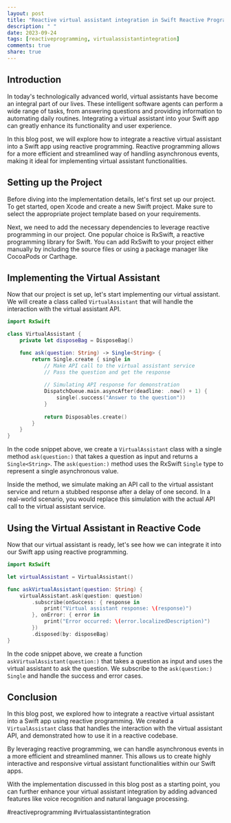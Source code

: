 ```yaml
---
layout: post
title: "Reactive virtual assistant integration in Swift Reactive Programming"
description: " "
date: 2023-09-24
tags: [reactiveprogramming, virtualassistantintegration]
comments: true
share: true
---
```


## Introduction

In today's technologically advanced world, virtual assistants have become an integral part of our lives. These intelligent software agents can perform a wide range of tasks, from answering questions and providing information to automating daily routines. Integrating a virtual assistant into your Swift app can greatly enhance its functionality and user experience.

In this blog post, we will explore how to integrate a reactive virtual assistant into a Swift app using reactive programming. Reactive programming allows for a more efficient and streamlined way of handling asynchronous events, making it ideal for implementing virtual assistant functionalities.

## Setting up the Project

Before diving into the implementation details, let's first set up our project. To get started, open Xcode and create a new Swift project. Make sure to select the appropriate project template based on your requirements.

Next, we need to add the necessary dependencies to leverage reactive programming in our project. One popular choice is RxSwift, a reactive programming library for Swift. You can add RxSwift to your project either manually by including the source files or using a package manager like CocoaPods or Carthage.

## Implementing the Virtual Assistant

Now that our project is set up, let's start implementing our virtual assistant. We will create a class called `VirtualAssistant` that will handle the interaction with the virtual assistant API.

```swift
import RxSwift

class VirtualAssistant {
    private let disposeBag = DisposeBag()

    func ask(question: String) -> Single<String> {
        return Single.create { single in
            // Make API call to the virtual assistant service
            // Pass the question and get the response
            
            // Simulating API response for demonstration
            DispatchQueue.main.asyncAfter(deadline: .now() + 1) {
                single(.success("Answer to the question"))
            }
            
            return Disposables.create()
        }
    }
}
```

In the code snippet above, we create a `VirtualAssistant` class with a single method `ask(question:)` that takes a question as input and returns a `Single<String>`. The `ask(question:)` method uses the RxSwift `Single` type to represent a single asynchronous value.

Inside the method, we simulate making an API call to the virtual assistant service and return a stubbed response after a delay of one second. In a real-world scenario, you would replace this simulation with the actual API call to the virtual assistant service.

## Using the Virtual Assistant in Reactive Code

Now that our virtual assistant is ready, let's see how we can integrate it into our Swift app using reactive programming.

```swift
import RxSwift

let virtualAssistant = VirtualAssistant()

func askVirtualAssistant(question: String) {
    virtualAssistant.ask(question: question)
        .subscribe(onSuccess: { response in
            print("Virtual assistant response: \(response)")
        }, onError: { error in
            print("Error occurred: \(error.localizedDescription)")
        })
        .disposed(by: disposeBag)
}
```

In the code snippet above, we create a function `askVirtualAssistant(question:)` that takes a question as input and uses the virtual assistant to ask the question. We subscribe to the `ask(question:)` `Single` and handle the success and error cases.

## Conclusion

In this blog post, we explored how to integrate a reactive virtual assistant into a Swift app using reactive programming. We created a `VirtualAssistant` class that handles the interaction with the virtual assistant API, and demonstrated how to use it in a reactive codebase.

By leveraging reactive programming, we can handle asynchronous events in a more efficient and streamlined manner. This allows us to create highly interactive and responsive virtual assistant functionalities within our Swift apps.

With the implementation discussed in this blog post as a starting point, you can further enhance your virtual assistant integration by adding advanced features like voice recognition and natural language processing.

#reactiveprogramming #virtualassistantintegration